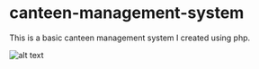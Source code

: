 # canteen-management-system

This is a basic canteen management system I created using php.

![alt text](https://github.com/alpha99diallo/canteen-management-system/images/screen1.jpg)
